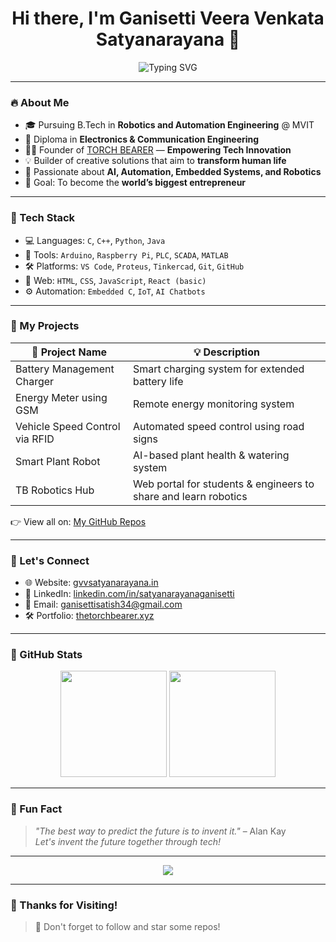 <h1 align="center">Hi there, I'm Ganisetti Veera Venkata Satyanarayana 👋</h1>

<p align="center">
  <img src="https://readme-typing-svg.herokuapp.com?font=Fira+Code&size=20&pause=1000&color=00F700&center=true&vCenter=true&width=600&lines=Robotics+%26+Automation+Engineer;Founder+of+Torch+Bearer;Tech+Visionary+%7C+Innovator+%7C+Creator;AI+%26+Automation+Enthusiast;Welcome+to+my+GitHub+space+%F0%9F%92%BB" alt="Typing SVG" />
</p>

---

### 🔥 About Me

- 🎓 Pursuing B.Tech in **Robotics and Automation Engineering** @ MVIT
- 🧠 Diploma in **Electronics & Communication Engineering**
- 🧑‍💼 Founder of [TORCH BEARER](https://thetorchbearer.xyz) — **Empowering Tech Innovation**
- 💡 Builder of creative solutions that aim to **transform human life**
- 🚀 Passionate about **AI, Automation, Embedded Systems, and Robotics**
- 🎯 Goal: To become the **world’s biggest entrepreneur**

---

### 🌟 Tech Stack

- 💻 Languages: `C`, `C++`, `Python`, `Java`
- 🤖 Tools: `Arduino`, `Raspberry Pi`, `PLC`, `SCADA`, `MATLAB`
- 🛠 Platforms: `VS Code`, `Proteus`, `Tinkercad`, `Git`, `GitHub`
- 📲 Web: `HTML`, `CSS`, `JavaScript`, `React (basic)`
- ⚙️ Automation: `Embedded C`, `IoT`, `AI Chatbots`

---

### 🚧 My Projects

| 🔧 Project Name | 💡 Description |
|----------------|----------------|
| Battery Management Charger | Smart charging system for extended battery life |
| Energy Meter using GSM | Remote energy monitoring system |
| Vehicle Speed Control via RFID | Automated speed control using road signs |
| Smart Plant Robot | AI-based plant health & watering system |
| TB Robotics Hub | Web portal for students & engineers to share and learn robotics |

👉 View all on: [My GitHub Repos](https://github.com/satish1247?tab=repositories)

---

### 🔗 Let's Connect

- 🌐 Website: [gvvsatyanarayana.in](https://gvvsatyanarayana.in)
- 🔗 LinkedIn: [linkedin.com/in/satyanarayanaganisetti](https://www.linkedin.com/in/satyanarayanaganisetti)
- 📧 Email: [ganisettisatish34@gmail.com](mailto:ganisettisatish34@gmail.com)
- 🛠 Portfolio: [thetorchbearer.xyz](https://thetorchbearer.xyz)

---

### 🧠 GitHub Stats

<p align="center">
  <img src="https://github-readme-stats.vercel.app/api?username=satish1247&show_icons=true&theme=radical" height="170px"/>
  <img src="https://github-readme-streak-stats.herokuapp.com/?user=satish1247&theme=radical" height="170px"/>
</p>

---

### 💬 Fun Fact

> _"The best way to predict the future is to invent it."_ – Alan Kay  
> _Let's invent the future together through tech!_

---

<p align="center">
  <img src="https://github-profile-trophy.vercel.app/?username=satish1247&theme=onestar&row=1&column=6"/>
</p>

---

### 🙌 Thanks for Visiting!
> 🧡 Don't forget to follow and star some repos!

